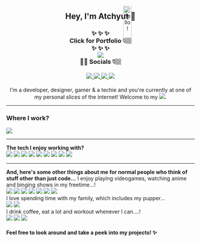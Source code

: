 <p align="center">
<a href="#"><img src="https://media.giphy.com/media/bcKmIWkUMCjVm/giphy.gif" width="15%" height="15%" style="position:absolute" alt="hello!" /></a>
</p>
<div align='center'>
  <h2> Hey, I'm Atchyut 👋 </h2>
</div>

<h3 align="center">
  ✨  ✨  ✨
  <br/>
  Click for Portfolio 👇🏼
  <br/>
  ✨  ✨  ✨
  <br/>
  <a href="https://atchyut.dev" target="_blank"><img src="https://img.icons8.com/bubbles/200/000000/domain.png"/></a>
  <br/>
  🧛🏼  Socials 👇🏼
  <br/>
  <br/>
  <a href="https://www.linkedin.com/in/atchyutpulavarthi/" target="_blank">
  <img src="https://img.icons8.com/cute-clipart/64/000000/linkedin.png"/>
  </a>
  <a href="mailto:pulavarthi.preetham@gmail.com" target="_blank"> 
  <img src="https://img.icons8.com/cute-clipart/64/000000/gmail.png"/>
  </a>
  <a href="https://www.instagram.com/pulavarthi.preetham/" target="_blank">
  <img src="https://img.icons8.com/cute-clipart/64/000000/instagram-new.png"/>
  </a>
  <a href="https://twitter.com/AtchyutPreetham/" target="_blank">
  <img src="https://img.icons8.com/cute-clipart/64/000000/twitter.png"/>
  </a>
</h3>

<p align="center">
I'm a developer, designer, gamer & a techie and you're currently at one of my personal slices of the internet! Welcome to my <a href="#"><img src="https://img.icons8.com/windows/32/000000/github-squared.png"/></a>.
</p>

<hr/>
  <h3>Where I work?</h3>
<a href="#"><img src="https://img.icons8.com/dusk/64/000000/sap.png"/></a>
<hr/>
<p>  
  <strong>The tech I enjoy working with?</strong>
  <br/>
    <a href="#"><img src="https://img.icons8.com/dusk/64/000000/javascript.png"/></a>
    <a href="#"><img src="https://img.icons8.com/color/64/000000/sass.png"/></a>
    <a href="#"><img src="https://img.icons8.com/plasticine/64/000000/react.png"/></a>
    <a href="#"><img src="https://img.icons8.com/color/64/000000/redux.png"/></a>
    <a href="#"><img src="https://img.icons8.com/color/64/000000/nodejs.png"/></a>
    <a href="#">  <img src="https://img.icons8.com/color/64/000000/angularjs.png"/></a>
    <a href="#"><img src="https://img.icons8.com/color/64/000000/amazon-web-services.png"/></a>
    <a href="#"><img src="https://img.icons8.com/dusk/64/000000/java-coffee-cup-logo.png"/></a>
    <a href="#"><img src="https://img.icons8.com/color/64/000000/spring-logo.png"/></a>
<hr/>  

<strong>And, here's some other things about me for normal people who think of stuff other than just code...</strong>
I enjoy playing videogames, watching anime and binging shows in my freetime...!
<br/>
<a href="#"><img src="https://img.icons8.com/dusk/64/000000/overwatch.png"/></a>
<a href="#"><img src="https://img.icons8.com/dusk/64/000000/pokemon-go.png"/></a>
<a href="#"><img src="https://img.icons8.com/color/64/000000/play-station.png"/></a>
<a href="#"><img src="https://img.icons8.com/plasticine/64/000000/valorant.png"/></a>
<a href="#"><img src="https://img.icons8.com/dusk/64/000000/son-goku.png"/></a>
<a href="#"><img src="https://img.icons8.com/dusk/64/000000/naruto.png"/></a>
<a href="#"><img src="https://img.icons8.com/dusk/64/000000/netflix.png"/></a>
<br/>
I love spending time with my family, which includes my pupper...
<br/>
<a href="#"><img src="https://img.icons8.com/dusk/64/000000/family.png"/></a>
<a href="#"><img src="https://img.icons8.com/cute-clipart/64/000000/dog.png"/></a>
<br/>
I drink coffee, eat a lot and workout whenever I can....!
<br/>
<a href="#"><img src="https://img.icons8.com/officel/64/000000/coffee--v2.png"/></a>
<a href="#"><img src="https://img.icons8.com/cute-clipart/64/000000/pizza.png"/></a>
<a href="#"><img src="https://img.icons8.com/officel/64/000000/bench-press.png"/></a>

<p>

#### Feel free to look around and take a peek into my projects! ✨

